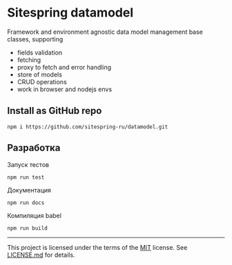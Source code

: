 # Sitespring datamodel

Framework and environment agnostic data model management base classes, supporting

- fields validation
- fetching
- proxy to fetch and error handling
- store of models
- CRUD operations
- work in browser and nodejs envs

## Install as GitHub repo

```shell
npm i https://github.com/sitespring-ru/datamodel.git
```

## Разработка

Запуск тестов

    npm run test

Документация

    npm run docs

Компиляция babel

    npm run build

----------
This project is licensed under the terms of the [MIT](https://opensource.org/license/mit)
license. See [LICENSE.md](LICENSE.md) for details.
